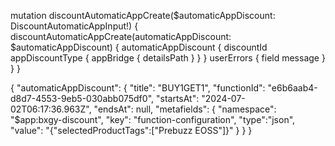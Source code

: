 mutation discountAutomaticAppCreate($automaticAppDiscount: DiscountAutomaticAppInput!) {
  discountAutomaticAppCreate(automaticAppDiscount: $automaticAppDiscount) {
    automaticAppDiscount {
      discountId
      appDiscountType {
        appBridge {
          detailsPath
        }
      }
    }
    userErrors {
      field
      message
    }
  }
}

{
  "automaticAppDiscount": {
    "title": "BUY1GET1",
    "functionId": "e6b6aab4-d8d7-4553-9eb5-030abb075df0",
    "startsAt": "2024-07-02T06:17:36.963Z",
    "endsAt": null,
    "metafields": {
      "namespace": "$app:bxgy-discount",
      "key": "function-configuration",
      "type":"json",
      "value": "{\"selectedProductTags\":[\"Prebuzz EOSS\"]}"
    }
  }
}